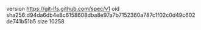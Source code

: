 version https://git-lfs.github.com/spec/v1
oid sha256:d94da6db4e8c6158608dba8e97a7b7152360a787c1f02c0d49c602de741b51b5
size 10258
